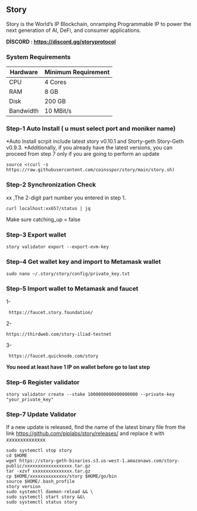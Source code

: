 ## Story
Story is the World’s IP Blockchain, onramping Programmable IP to power the next generation of AI, DeFi, and consumer applications.

**DİSCORD : https://discord.gg/storyprotocol**

### System Requirements

| Hardware   | Minimum Requirement |
|------------|---------------------|
| CPU        | 4 Cores             |
| RAM        | 8 GB                |
| Disk       | 200 GB              |
| Bandwidth  | 10 MBit/s           |

### Step-1 Auto Install ( u must select port and moniker name)

*Auto Install scrpit include latest story v0.10.1 and Storty-geth Story-Geth v0.9.3.
*Additionally, if you already have the latest versions, you can proceed from step 7 only if you are going to perform an update
```
source <(curl -s https://raw.githubusercontent.com/coinsspor/story/main/story.sh)
```



### Step-2 Synchronization Check

xx ,The 2-digit part number you entered in step 1.
```
curl localhost:xx657/status | jq
```
Make sure catching_up = false

### Step-3 Export wallet

```
story validator export --export-evm-key

```

### Step-4  Get wallet key and import to Metamask wallet

```
sudo nano ~/.story/story/config/private_key.txt

```
### Step-5  Import wallet to Metamask and faucet

1-
```
 https://faucet.story.foundation/
```
2-
```
https://thirdweb.com/story-iliad-testnet
```
3-
```
 https://faucet.quicknode.com/story 
```
**You need at least have 1 IP on wallet before go to last step**

### Step-6  Register validator
```
story validator create --stake 1000000000000000000 --private-key "your_private_key"
```

### Step-7   Update  Validator

If a new update is released, find the name of the latest binary file from the link https://github.com/piplabs/story/releases/ and replace it with xxxxxxxxxxxxxx

```
sudo systemctl stop story
cd $HOME
wget https://story-geth-binaries.s3.us-west-1.amazonaws.com/story-public/xxxxxxxxxxxxxxxxxx.tar.gz
tar -xzvf xxxxxxxxxxxxxxx.tar.gz
cp $HOME/xxxxxxxxxxxxxx/story $HOME/go/bin
source $HOME/.bash_profile
story version
sudo systemctl daemon-reload && \
sudo systemctl start story &&\
sudo systemctl status story
```
